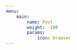 ```yaml
---
menu:
    main:
        name: Post
        weight: -100
        params:
            icon: browser
---
```

